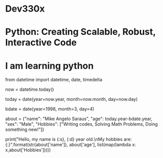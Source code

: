 # Dev330x
# Python: Creating Scalable, Robust, Interactive Code
# I am learning python


from datetime import datetime, date, timedelta

now = datetime.today()

today = date(year=now.year, month=now.month, day=now.day)

bdate = date(year=1998, month=3, day=4)

about = {"name": "Mike Angelo Saraus", "age": today.year-bdate.year, "sex": "Male", "Hobbies": ["Writing codes, Solving Math Problems, Doing something new!"]}

print("Hello, my name is {:s}, {:d} year old.\nMy hobbies are: {:}".format(str(about['name']), about['age'], list(map(lambda x: x,about['Hobbies']))))
